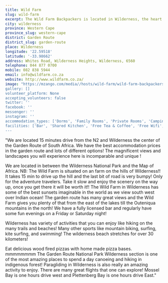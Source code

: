 ```yaml
---
title: Wild Farm
slug: wild-farm
excerpt: The Wild Farm Backpackers is located in Wilderness, the heart of the Garden Route of South Africa. It is located a few minutes' drive from the little village of Wilderness and its beautiful long sandy beaches. It is situated on top of a hill with 360 degrees views all around of the Outeniqua Mountains, The Garden Route Lakes and the Indian Ocean!
city: wilderness
province: Western Cape
province_slug: western-cape
district: Garden Route
district_slug: garden-route
place: Wilderness
longitude: '22.59518'
latitude: '-33.98662'
address: Whites Road, Wilderness Heights, Wilderness, 6560
telephone: 044 877 0700
mobile: 082 838 5944
email: info@wildfarm.co.za
website: http://www.wildfarm.co.za/
image: "https://mzango.com/media//hosts/wild-farm/wild-farm-backpackers-wilderness.jpg'
gallery: []
volunteer_platform: None
accepting_volunteers: false
twitter: ''
facebook: ''
messenger: ''
instagram: ''
accommodation_types: ['Dorms', 'Family Rooms', 'Private Rooms', 'Camping']
facilities: ['Bar', 'Shared Kitchen', 'Free Tea & Coffee', 'Free Wifi', 'Free Parking', 'Paid Breakfast', 'Pool Table']
---
```

"We are located 15 minutes drive from the N2 and Wilderness the center of the Garden Route of South Africa. We have the best accommodation prices in the garden route and lots of different options! The magnificent views and landscapes you will experience here is incomparable and unique !

We are located in between the Wilderness National Park and the Map of Africa. NB: The Wild Farm is situated on an farm on the hills of Wilderness!! It takes 15 min to drive up the hill and the last bit of road is very bumpy! Only for the adventure travelers. Take it slow and enjoy the scenery on the way up, once you get there it will be worth it!! The Wild Farm in Wilderness has some of the best sunsets imaginable in the world as we view south west over Indian ocean! The garden route has many great views and the Wild Farm gives you plenty of that from the east of the lakes till the Outeniqua mountains in the north! We have a fully licensed bar and regularly have some fun evenings on a Friday or Saturday night!

Wilderness has variety of activities that you can enjoy like hiking on the many trails and beaches! Many other sports like mountain biking, surfing, kite surfing, and swimming! The wilderness beach stretches for over 30 kilometers!

Eat delicious wood fired pizzas with home made pizza bases. mmmmmmmm The Garden Route National Park Wilderness section is one of the most amazing places to spend a day canoeing and hiking in indigenous forest! Paragliding in Wilderness is also really an amazing activity to enjoy. There are many great flights that one can explore! Mossel Bay is one hours drive west and Plettenberg Bay is one hours drive East."